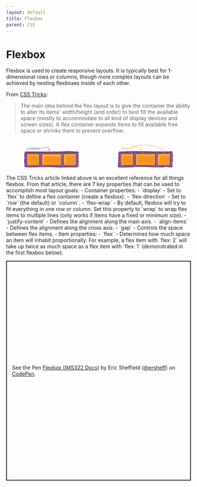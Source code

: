 ```yaml
---
layout: default
title: Flexbox
parent: CSS
---
```

# Flexbox
Flexbox is used to create responsive layouts. It is typically best for 1-dimensional rows or columns, though more complex layouts can be achieved by nesting flexboxes inside of each other.

From [CSS Tricks](https://css-tricks.com/snippets/css/a-guide-to-flexbox/):
> The main idea behind the flex layout is to give the container the ability to alter its items’ width/height (and order) to best fill the available space (mostly to accommodate to all kind of display devices and screen sizes). A flex container expands items to fill available free space or shrinks them to prevent overflow.
<div style="display: flex; justify-content: space-evenly; gap: 1ch;">
	<figure style="max-width: 350px">
		<img src="../images/01-container.svg" style="width: 100%">
	</figure>
	<figure style="max-width: 350px">
		<img src="../images/02-items.svg" style="width: 100%">
	</figure>
</div>
The CSS Tricks article linked above is an excellent reference for all things flexbox. From that article, there are 7 key properties that can be used to accomplish most layout goals:
- Container properties:
  - `display` - Set to `flex` to define a flex container (create a flexbox).
  - `flex-direction` - Set to `row` (the default) or `column`.
  - `flex-wrap` - By default, flexbox will try to fit everything in one row or column. Set this property to `wrap` to wrap flex items to multiple lines (only works if items have a fixed or minimum size).
  - `justify-content` - Defines the alignment along the main axis.
  - `align-items` - Defines the alignment along the cross axis.
  -  `gap` - Controls the space between flex items.
- Item properties:
  - `flex` - Determines how much space an item will inhabit proportionally. For example, a flex item with `flex: 2` will take up twice as much space as a flex item with `flex: 1` (demonstrated in the first flexbox below).
<p class="codepen" data-height="600" data-default-tab="html,result" data-slug-hash="VwRLgEg" data-editable="true" data-user="ersheff" style="height: 600px; box-sizing: border-box; display: flex; align-items: center; justify-content: center; border: 2px solid; margin: 1em 0; padding: 1em;">
  <span>See the Pen <a href="https://codepen.io/ersheff/pen/VwRLgEg">
  Flexbox (IMS322 Docs)</a> by Eric Sheffield (<a href="https://codepen.io/ersheff">@ersheff</a>)
  on <a href="https://codepen.io">CodePen</a>.</span>
</p>
<script async src="https://cpwebassets.codepen.io/assets/embed/ei.js"></script>